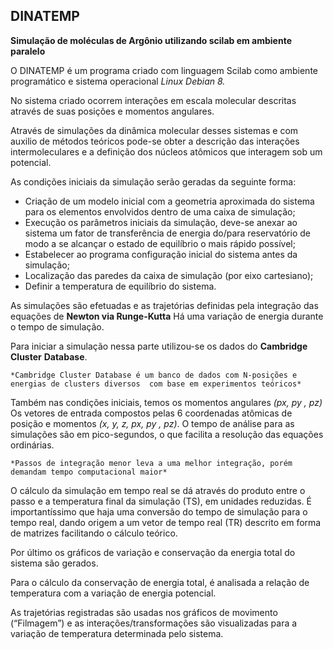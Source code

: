 ##  DINATEMP
**Simulação de moléculas de Argônio utilizando scilab em ambiente paralelo**

O DINATEMP é um programa criado com linguagem Scilab como ambiente programático e sistema operacional *Linux Debian 8.* 

No sistema criado ocorrem interações em escala molecular descritas através de suas  posições e momentos angulares. 

Através de simulações da dinâmica molecular desses sistemas e com auxilio de métodos 
teóricos pode-se obter a descrição das interações intermoleculares e a definição dos 
núcleos atômicos que interagem sob um potencial.

As condições iniciais da simulação serão geradas da seguinte forma: 
* Criação de um modelo inicial com a geometria aproximada do sistema para os elementos envolvidos dentro de uma caixa de simulação;
* Execução os parâmetros iniciais da simulação, deve-se anexar ao sistema um fator de transferência de energia do/para reservatório de modo a se alcançar o estado de equilíbrio o mais rápido possível;
* Estabelecer ao programa configuração inicial do sistema antes da simulação;
* Localização das paredes da caixa de simulação (por eixo cartesiano);
* Definir a temperatura de equilíbrio do sistema.

As simulações são efetuadas e as trajetórias definidas pela integração das equações 
de **Newton via Runge-Kutta**
Há uma variação de energia durante o tempo de simulação. 

Para iniciar a simulação nessa parte utilizou-se os dados do **Cambridge** **Cluster**  **Database**.

```*Cambridge Cluster Database é um banco de dados com N-posições e  energias de clusters diversos  com base em experimentos teóricos* ``` 

Também nas condições iniciais, temos os momentos angulares *(px, py , pz)* 
Os vetores de entrada compostos pelas 6 coordenadas atômicas de posição 
e momentos *(x, y, z, px, py , pz)*.
O tempo de análise para as simulações são em pico-segundos, o que facilita a resolução 
das equações ordinárias.

``` *Passos de integração menor leva a uma melhor integração, porém demandam tempo computacional maior* ``` 

O cálculo da simulação em tempo real se dá através do produto entre o passo e a temperatura  final da simulação (TS), em unidades reduzidas. 
É importantíssimo que haja uma conversão do tempo de simulação para o tempo real, dando origem a um vetor de tempo real (TR) descrito em forma de matrizes facilitando o cálculo teórico.

Por último os gráficos de variação e conservação da energia total do sistema são gerados. 

Para o cálculo da conservação de energia total, é analisada a relação de temperatura com a variação de energia potencial. 

As trajetórias registradas são usadas nos gráficos de movimento (“Filmagem”) e as interações/transformações são visualizadas para a variação de temperatura determinada pelo sistema.

